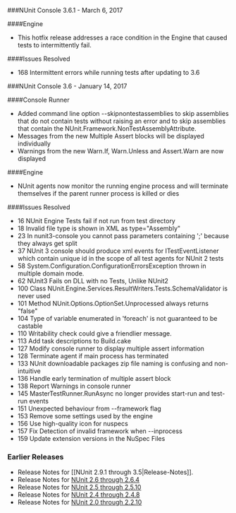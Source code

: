 ###NUnit Console 3.6.1 - March 6, 2017

####Engine

 * This hotfix release addresses a race condition in the Engine that caused
   tests to intermittently fail.

####Issues Resolved

 * 168 Intermittent errors while running tests after updating to 3.6


###NUnit Console 3.6 - January 14, 2017

####Console Runner

 * Added command line option --skipnontestassemblies to skip assemblies that do
   not contain tests without raising an error and to skip assemblies that contain
   the NUnit.Framework.NonTestAssemblyAttribute.
 * Messages from the new Multiple Assert blocks will be displayed individually
 * Warnings from the new Warn.If, Warn.Unless and Assert.Warn are now displayed

####Engine

 * NUnit agents now monitor the running engine process and will terminate themselves
   if the parent runner process is killed or dies

####Issues Resolved

 * 16 NUnit Engine Tests fail if not run from test directory
 * 18 Invalid file type is shown in XML as type="Assembly"
 * 23 In nunit3-console you cannot pass parameters containing ';' because they always get split
 * 37 NUnit 3 console should produce xml events for ITestEventListener which contain
      unique id in the scope of all test agents for NUnit 2 tests
 * 58 System.Configuration.ConfigurationErrorsException thrown in multiple domain mode.
 * 62 NUnit3 Fails on DLL with no Tests, Unlike NUnit2
 * 100 Class NUnit.Engine.Services.ResultWriters.Tests.SchemaValidator is never used
 * 101 Method NUnit.Options.OptionSet.Unprocessed always returns "false"
 * 104 Type of variable enumerated in 'foreach' is not guaranteed to be castable
 * 110 Writability check could give a friendlier message.
 * 113 Add task descriptions to Build.cake
 * 127 Modify console runner to display multiple assert information
 * 128 Terminate agent if main process has terminated
 * 133 NUnit downloadable packages zip file naming is confusing and non-intuitive
 * 136 Handle early termination of multiple assert block
 * 138 Report Warnings in console runner
 * 145 MasterTestRunner.RunAsync no longer provides start-run and test-run events
 * 151 Unexpected behaviour from --framework flag
 * 153 Remove some settings used by the engine
 * 156 Use high-quality icon for nuspecs
 * 157 Fix Detection of invalid framework when --inprocess
 * 159 Update extension versions in the NuSpec Files

<h3>Earlier Releases</h3>

<ul>
<li>Release Notes for [[NUnit 2.9.1 through 3.5|Release-Notes]].
<li>Release Notes for <a href="http://www.nunit.org/?p=releaseNotes&r=2.6.4">NUnit 2.6 through 2.6.4</a>
<li>Release Notes for <a href="http://www.nunit.org/?p=releaseNotes&r=2.5.10">NUnit 2.5 through 2.5.10</a>
<li>Release Notes for <a href="http://www.nunit.org/?p=releaseNotes&r=2.4.8">NUnit 2.4 through 2.4.8</a>
<li>Release Notes for <a href="http://www.nunit.org/?p=releaseNotes&r=2.2.10">NUnit 2.0 through 2.2.10</a>
</ul>
